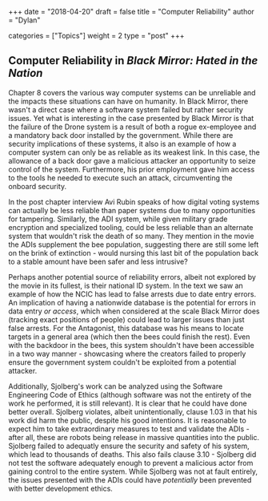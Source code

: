 +++ 
date = "2018-04-20" 
draft = false 
title = "Computer Reliability"
author = "Dylan"

categories = ["Topics"] 
weight = 2
type = "post"
+++

##  Computer Reliability in *Black Mirror: Hated in the Nation*

Chapter 8 covers the various way computer systems can be unreliable and the impacts these situations can have on humanity. In Black Mirror, there wasn't a direct case where a software system failed but rather security issues. Yet what is interesting in the case presented by Black Mirror is that the failure of the Drone system is a result of both a rogue ex-employee and a mandatory back door installed by the government. While there are security implications of these systems, it also is an example of how a computer system can only be as reliable as its weakest link. In this case, the allowance of a back door gave a malicious attacker an opportunity to seize control of the system. Furthermore, his prior employment gave him access to the tools he needed to execute such an attack, circumventing the onboard security.

In the post chapter interview Avi Rubin speaks of how digital voting systems can actually be less reliable than paper systems due to many opportunities for tampering. Similarly, the ADI system, while given military grade encryption and specialized tooling, could be less reliable than an alternate system that wouldn't risk the death of so many. They mention in the movie the ADIs supplement the bee population, suggesting there are still some left on the brink of extinction - would nursing this last bit of the population back to a stable amount have been safer and less intrusive?

Perhaps another potential source of reliability errors, albeit not explored by the movie in its fullest, is their national ID system. In the text we saw an example of how the NCIC has lead to false arrests due to date entry errors. An implication of having a nationwide database is the potential for errors in data entry *or access*, which when considered at the scale Black Mirror does (tracking exact positions of people) could lead to larger issues than just false arrests. For the Antagonist, this database was his means to locate targets in a general area (which then the bees could finish the rest). Even with the backdoor in the bees, this system shouldn't have been accessible in a two way manner - showcasing where the creators failed to properly ensure the government system couldn't be exploited from a potential attacker.

Additionally, Sjolberg's work can be analyzed using the Software Engineering Code of Ethics (although software was not the entirety of the work he performed, it is still relevant). It is clear that he could have done better overall. Sjolberg violates, albeit unintentionally, clause 1.03 in that his work did harm the public, despite his good intentions. It is reasonable to expect him to take extraordinary measures to test and validate the ADIs - after all, these are robots being release in massive quantities into the public. Sjolberg failed to adequatly ensure the security and safety of his system, which lead to thousands of deaths. This also fails clause 3.10 - Sjolberg did not test the software adequately enough to prevent a malicious actor from gaining control to the entire system. While Sjolberg was not at fault entirely, the issues presented with the ADIs could have *potentially* been prevented with better development ethics.

